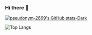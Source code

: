 ### Hi there 👋

[![pseudonym-2669's GitHub stats-Dark](https://github-readme-stats.vercel.app/api?username=pseudonym-2669&show_icons=true&theme=radical)](https://github.com/pseudonym-2669/github-readme-stats#gh-dark-mode-only)

![Top Langs](https://github-readme-stats.vercel.app/api/top-langs/?username=pseudonym-2669&hide_progress=true&theme=radical)
